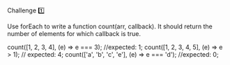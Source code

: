 Challenge :one: 

Use forEach to write a function count(arr, callback). It should return the number of elements for which callback is true.

count([1, 2, 3, 4], (e) => e === 3); //expected: 1; 
count([1, 2, 3, 4, 5], (e) => e > 1); // expected: 4; 
count(['a', 'b', 'c', 'e'], (e) => e === 'd'); //expected: 0; 
